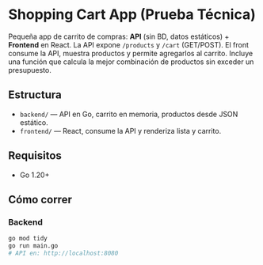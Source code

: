 # Shopping Cart App (Prueba Técnica)

Pequeña app de carrito de compras: **API** (sin BD, datos estáticos) + **Frontend** en React.
La API expone `/products` y `/cart` (GET/POST). El front consume la API, muestra productos y permite agregarlos al carrito.
Incluye una función que calcula la mejor combinación de productos sin exceder un presupuesto.

## Estructura
- `backend/` — API en Go, carrito en memoria, productos desde JSON estático.
- `frontend/` — React, consume la API y renderiza lista y carrito.

## Requisitos
- Go 1.20+

## Cómo correr
### Backend
```bash
go mod tidy
go run main.go
# API en: http://localhost:8080
